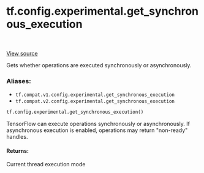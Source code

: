 <div itemscope itemtype="http://developers.google.com/ReferenceObject">
<meta itemprop="name" content="tf.config.experimental.get_synchronous_execution" />
<meta itemprop="path" content="Stable" />
</div>

# tf.config.experimental.get_synchronous_execution

<!-- Insert buttons -->

<table class="tfo-notebook-buttons tfo-api" align="left">
</table>

<a target="_blank" href="/code/stable/tensorflow/python/framework/config.py">View source</a>



<!-- Start diff -->
Gets whether operations are executed synchronously or asynchronously.

### Aliases:

* `tf.compat.v1.config.experimental.get_synchronous_execution`
* `tf.compat.v2.config.experimental.get_synchronous_execution`


``` python
tf.config.experimental.get_synchronous_execution()
```



<!-- Placeholder for "Used in" -->

TensorFlow can execute operations synchronously or asynchronously. If
asynchronous execution is enabled, operations may return "non-ready" handles.

#### Returns:

Current thread execution mode

